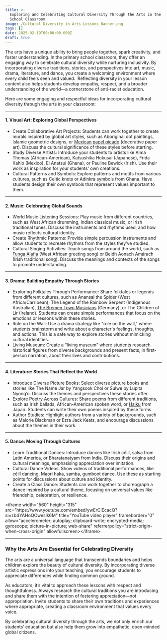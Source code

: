 ```yaml
---
title: >-
  Exploring and Celebrating Cultural Diversity Through the Arts in the Primary
  School Classroom
image: /Cultural Diversity in Arts Lessons Banner.png
tags: []
date: 2025-02-19T00:00:00.000Z
draft: true
---
```


The arts have a unique ability to bring people together, spark creativity, and foster understanding. In the primary school classroom, they offer an engaging way to celebrate cultural diversity while nurturing inclusivity. By incorporating diverse traditions, stories, and perspectives into art, music, drama, literature, and dance, you create a welcoming environment where every child feels seen and valued.  Reflecting diversity in your lesson content also helps students develop empathy, respect, and a broader understanding of the world—a cornerstone of anti-racist education. 

Here are some engaging and respectful ideas for incorporating cultural diversity through the arts in your classroom:

***

#### 1. Visual Art: Exploring Global Perspectives

* Create Collaborative Art Projects: Students can work together to create murals inspired by global art styles, such as Aboriginal dot paintings, Islamic geometric designs, or [Mexican papel picado](https://www.deepspacesparkle.com/how-to-make-a-papel-picado/) (decorative paper art). Discuss the cultural significance of these styles before starting.
* Study Diverse Artists: Introduce your students to artists like Alma Thomas (African-American), Katsushika Hokusai (Japanese), Frida Kahlo (Mexico), El Anatsui (Ghana), or Pauline Bewick (Irish). Use their work as inspiration for your students' own creations.
* Cultural Patterns and Symbols: Explore patterns and motifs from various cultures, such as Celtic knots or Adinkra symbols from Ghana. Have students design their own symbols that represent values important to them.

***

#### 2. Music: Celebrating Global Sounds

* World Music Listening Sessions: Play music from different countries, such as West African drumming, Indian classical music, or Irish traditional tunes. Discuss the instruments and rhythms used, and how music reflects cultural identity.
* Create Rhythmic Patterns: Provide simple percussion instruments and allow students to recreate rhythms from the styles they’ve studied.
* Cultural Singing Activities: Teach songs from around the world, such as [Funga Alafia](https://www.youtube.com/watch?v=XUdQSELj1-M\&t=63s) (West African greeting song) or Beidh Aonach Amárach (Irish traditional song). Discuss the meanings and contexts of the songs to promote understanding.

***

#### 3. Drama: Building Empathy Through Stories

* Exploring Folktales Through Performance: Share folktales or legends from different cultures, such as Anansai the Spider (West Africa/Carribean), The Legend of the Rainbow Serpent (Indigenous Australian), [The Bremen Town Musicians](https://www.dltk-teach.com/rhymes/bremen/) (Germany), or The Children of Lir (Ireland). Students can create simple performances that focus on the emotions or lessons within these stories.
* Role on the Wall: Use a drama strategy like "role on the wall," where students brainstorm and write about a character's feelings, thoughts, and actions. This is a safe way to explore stories without mimicking cultural identities.
* Living Museum: Create a “living museum” where students research historical figures from diverse backgrounds and present facts, in first-person narration, about their lives and contributions.

***

#### 4. Literature: Stories That Reflect the World

* Introduce Diverse Picture Books: Select diverse picture books and stories like The Name Jar by Yangsook Choi or Sulwe by Lupita Nyong’o. Discuss the themes and perspectives these stories offer.
* Explore Poetry Across Cultures: Share poems from different traditions, such as Irish ballads, African-American spoken word, or [Haiku](https://kids.britannica.com/students/article/haiku/394592) from Japan. Students can write their own poems inspired by these forms.
* Author Studies: Highlight authors from a variety of backgrounds, such as Malorie Blackman or Ezra Jack Keats, and encourage discussions about the themes in their work.

***

#### 5. Dance: Moving Through Cultures

* Learn Traditional Dances: Introduce dances like Irish céilí, salsa from Latin America, or Bharatanatyam from India. Discuss their origins and cultural meanings, emphasising appreciation over imitation.
* Cultural Dance Videos: Show videos of traditional performances, like céilí dancing, Maori haka, samba, gumboot dance. Use these as starting points for discussions about culture and identity.
* Create a Class Dance: Students can work together to choreograph a dance inspired by a cultural theme, focusing on universal values like friendship, celebration, or resilience.

\<iframe width="560" height="315" src="https\://www\.youtube.com/embed/ywErCIEcacQ?si=zb4YAHoQCweslk6M" title="YouTube video player" frameborder="0" allow="accelerometer; autoplay; clipboard-write; encrypted-media; gyroscope; picture-in-picture; web-share" referrerpolicy="strict-origin-when-cross-origin" allowfullscreen>\</iframe>

***

### Why the Arts Are Essential for Celebrating Diversity

The arts are a universal language that transcends boundaries and helps children explore the beauty of cultural diversity. By incorporating diverse artistic expressions into your teaching, you encourage students to appreciate differences while finding common ground.

As educators, it’s vital to approach these lessons with respect and thoughtfulness. Always research the cultural traditions you are introducing and share them with the intention of fostering appreciation—not appropriation. Invite students to share their own traditions and experiences where appropriate, creating a classroom environment that values every voice.

By celebrating cultural diversity through the arts, we not only enrich our students’ education but also help them grow into empathetic, open-minded global citizens.
